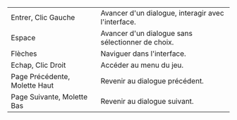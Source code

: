 |  |  |
--- | ---
Entrer, Clic Gauche | Avancer d'un dialogue, interagir avec l'interface.
Espace | Avancer d'un dialogue sans sélectionner de choix.
Flèches | Naviguer dans l'interface.
Echap, Clic Droit | Accéder au menu du jeu.
Page Précédente, Molette Haut | Revenir au dialogue précédent.
Page Suivante, Molette Bas | Revenir au dialogue suivant.
